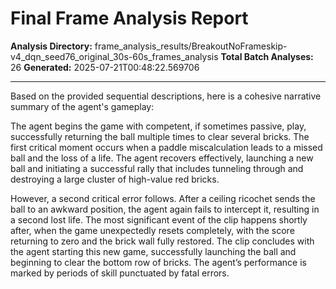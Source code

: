 # Final Frame Analysis Report

**Analysis Directory:** frame_analysis_results/BreakoutNoFrameskip-v4_dqn_seed76_original_30s-60s_frames_analysis
**Total Batch Analyses:** 26
**Generated:** 2025-07-21T00:48:22.569706

---

Based on the provided sequential descriptions, here is a cohesive narrative summary of the agent's gameplay:

The agent begins the game with competent, if sometimes passive, play, successfully returning the ball multiple times to clear several bricks. The first critical moment occurs when a paddle miscalculation leads to a missed ball and the loss of a life. The agent recovers effectively, launching a new ball and initiating a successful rally that includes tunneling through and destroying a large cluster of high-value red bricks.

However, a second critical error follows. After a ceiling ricochet sends the ball to an awkward position, the agent again fails to intercept it, resulting in a second lost life. The most significant event of the clip happens shortly after, when the game unexpectedly resets completely, with the score returning to zero and the brick wall fully restored. The clip concludes with the agent starting this new game, successfully launching the ball and beginning to clear the bottom row of bricks. The agent’s performance is marked by periods of skill punctuated by fatal errors.
